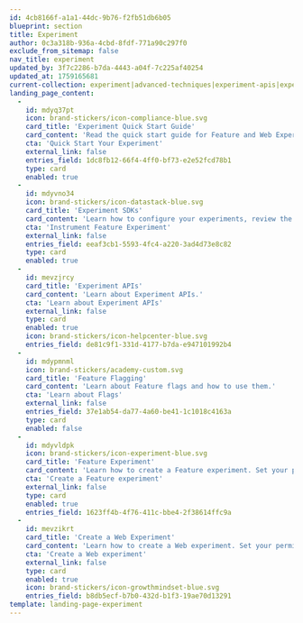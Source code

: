 ```yaml
---
id: 4cb8166f-a1a1-44dc-9b76-f2fb51db6b05
blueprint: section
title: Experiment
author: 0c3a318b-936a-4cbd-8fdf-771a90c297f0
exclude_from_sitemap: false
nav_title: experiment
updated_by: 3f7c2286-b7da-4443-a04f-7c225af40254
updated_at: 1759165681
current-collection: experiment|advanced-techniques|experiment-apis|experiment-results|experiment-sdks|experiment-theory|workflow|experiment_integrations|experiment_troubleshooting|under-the-hood|workflow|web_experiment
landing_page_content:
  -
    id: mdyq37pt
    icon: brand-stickers/icon-compliance-blue.svg
    card_title: 'Experiment Quick Start Guide'
    card_content: 'Read the quick start guide for Feature and Web Experiment!'
    cta: 'Quick Start Your Experiment'
    external_link: false
    entries_field: 1dc8fb12-66f4-4ff0-bf73-e2e52fcd78b1
    type: card
    enabled: true
  -
    id: mdyvno34
    icon: brand-stickers/icon-datastack-blue.svg
    card_title: 'Experiment SDKs'
    card_content: 'Learn how to configure your experiments, review the Experiment SDK and API documentation and more.'
    cta: 'Instrument Feature Experiment'
    external_link: false
    entries_field: eeaf3cb1-5593-4fc4-a220-3ad4d73e8c82
    type: card
    enabled: true
  -
    id: mevzjrcy
    card_title: 'Experiment APIs'
    card_content: 'Learn about Experiment APIs.'
    cta: 'Learn about Experiment APIs'
    external_link: false
    type: card
    enabled: true
    icon: brand-stickers/icon-helpcenter-blue.svg
    entries_field: de81c9f1-331d-4177-b7da-e947101992b4
  -
    id: mdypmnml
    icon: brand-stickers/academy-custom.svg
    card_title: 'Feature Flagging'
    card_content: 'Learn about Feature flags and how to use them.'
    cta: 'Learn about Flags'
    external_link: false
    entries_field: 37e1ab54-da77-4a60-be41-1c1018c4163a
    type: card
    enabled: false
  -
    id: mdyvldpk
    icon: brand-stickers/icon-experiment-blue.svg
    card_title: 'Feature Experiment'
    card_content: 'Learn how to create a Feature experiment. Set your permissions, notifications, and delivery.'
    cta: 'Create a Feature experiment'
    external_link: false
    type: card
    enabled: true
    entries_field: 1623ff4b-4f76-411c-bbe4-2f38614ffc9a
  -
    id: mevzikrt
    card_title: 'Create a Web Experiment'
    card_content: 'Learn how to create a Web experiment. Set your permissions, notifications, and delivery.'
    cta: 'Create a Web experiment'
    external_link: false
    type: card
    enabled: true
    icon: brand-stickers/icon-growthmindset-blue.svg
    entries_field: b8db5ecf-b7b0-432d-b1f3-19ae70d13291
template: landing-page-experiment
---
```

